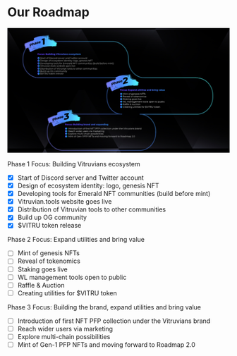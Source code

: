 # Our Roadmap

![](<../.gitbook/assets/Schermafbeelding 2022-06-07 om 15.39.11.png>)

Phase 1 Focus: Building Vitruvians ecosystem

* [x] Start of Discord server and Twitter account
* [x] Design of ecosystem identity: logo, genesis NFT
* [x] Developing tools for Emerald NFT communities (build before mint)
* [x] Vitruvian.tools website goes live
* [x] Distribution of Vitruvian tools to other communities
* [x] Build up OG community
* [x] $VITRU token release

Phase 2 Focus: Expand utilities and bring value

* [ ] Mint of genesis NFTs
* [ ] Reveal of tokenomics
* [ ] Staking goes live
* [ ] WL management tools open to public
* [ ] Raffle & Auction
* [ ] Creating utilities for $VITRU token

Phase 3 Focus: Building the brand, expand utilities and bring value

* [ ] Introduction of first NFT PFP collection under the Vitruvians brand
* [ ] Reach wider users via marketing
* [ ] Explore multi-chain possibilities
* [ ] Mint of Gen-1 PFP NFTs and moving forward to Roadmap 2.0
